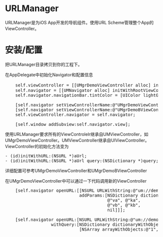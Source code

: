 URLManager
=============

URLManager是为iOS App开发的导航组件。使用URL Scheme管理整个App的ViewController。

安装/配置
======================

把URLManager目录拷贝到你的工程下。

在AppDelegate中初始化Navigator和配置信息

<pre>
    self.viewController = [[UMgrDemoViewController alloc] init]; // UMgrDemoViewController 是UMViewController的子类
    self.navigator = [[UMNavigator alloc] initWithRootViewController:self.viewController];
    self.navigator.navigationBar.tintColor = [UIColor lightGrayColor];

    [self.navigator setViewControllerName:@"UMgrDemoViewController" forURL:@"um://demo"];
    [self.navigator setViewControllerName:@"UMgrDemoBViewController" forURL:@"um://demob"];
    self.viewController.navigator = self.navigator;
    
    [self.window addSubview:self.navigator.view];
</pre>

使用URLManager要求所有的ViewControlelr继承自UMViewController，如UMgrDemoViewController。UMViewController继承自UIViewController。
ViewController的初始化方法变为

<pre>
- (id)initWithURL:(NSURL *)aUrl;
- (id)initWithURL:(NSURL *)aUrl query:(NSDictionary *)query;
</pre>

详细配置可参考UMgrDemoViewController和UMgrDemoBViewController

在UMgrDemoViewController中可以通过一下代码调用新的ViewController

<pre>
    [self.navigator openURL:[[NSURL URLWithString:@"um://demob/path/aaa"]
                             addParams:[NSDictionary dictionaryWithObjectsAndKeys:
                                        @"va", @"ka",
                                        @"vb", @"kb",
                                        nil]]];

    [self.navigator openURL:[NSURL URLWithString:@"um://demob/?a=b"]
                  withQuery:[NSDictionary dictionaryWithObjectsAndKeys:
                             [NSArray arrayWithObjects:@"1", @"2", nil], @"q_key", nil]];
</pre>

